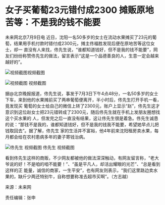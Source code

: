 # 女子买葡萄23元错付成2300 摊贩原地苦等：不是我的钱不能要

未来网北京7月9日电 近日，沈阳一名50多岁的女士在流动水果摊买了23元的葡萄，结果用手机付款时错付成2300元，摊主佟福胜发现后便在原地苦等这位女士，却一
直没有人来找，佟先生说，“谁都知道钱好，但不是我的钱不能要”，网友们纷纷称赞佟先生的做法，留言表示“这是一个品德善良的人，生意一定会越来越好的”。

![视频截图](http://n.sinaimg.cn/news/crawl/743/w475h268/20180709/PlFN-hezpzwt9076831.jpg)视频截图

![ 视频截图](http://n.sinaimg.cn/news/crawl/749/w480h269/20180709/KH7B-hezpzwt9077028.jpg) 视频截图

据@北京晚报报道，佟先生说，事发于7月3日下午4点48分，一名50多岁的女士下车，来到他的水果摊前买了两串葡萄便离开，半小时后，佟先生打开手机一看，竟发现买
葡萄的女士给自己的微信上转了2300元，账户上显示“赵”，佟先生这才意识到这位赵女士把23元错转成了2300元，随后佟先生就在手机上发朋友圈想找这个买水果的
人，但发完之后一直没有结果，这让佟先生很是着急。佟先生诚恳的说：“那钱不是我的，谁都知道钱好，但不是我的钱我不能要，希望她早点儿把钱取回去”。据了解，佟先生
家的生活并不富裕，他4年前来沈阳租房卖水果，每月都会给在农村患病多年的妻子寄钱治病。

![ 佟先生 视频截图](http://n.sinaimg.cn/news/crawl/748/w480h268/20180709/Vg4f-hezpzwt9077395.jpg) 佟先生 视频截图

看到佟先生这样的商贩，不少网友都被他的做法深深触动，有网友留言称，“老大爷说的好！不是咱的咱不能要！”、“虽是平凡人，却活出耀眼的光芒”、“总是看到这样的正
能量，诚信的商家，一生平安”，也有网友则表示，“我们这里路边卖水果的，缺斤少两还特别牛，自称想要称准去超市买啊”。（方志越）

来源：未来网

责任编辑：张申

